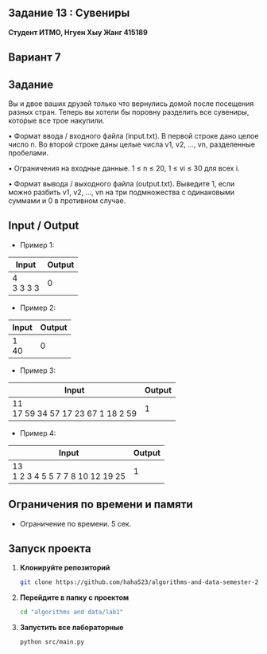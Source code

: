 ## Задание 13 : Сувениры


**Студент ИТМО,  Нгуен Хыу Жанг  415189**  

## Вариант 7

## Задание

Вы и двое ваших друзей только что вернулись домой после посещения разных стран. Теперь вы хотели бы поровну разделить все сувениры, которые все трое накупили.

• Формат ввода / входного файла (input.txt). В первой строке дано целое число n. Во второй строке даны целые числа v1, v2, ..., vn, разделенные пробелами.

• Ограничения на входные данные. 1 ≤ n ≤ 20, 1 ≤ vi ≤ 30 для всех i.

• Формат вывода / выходного файла (output.txt). Выведите 1, если можно разбить v1, v2, ..., vn на три подмножества с одинаковыми суммами и 0 в противном случае.

  
## Input / Output 
- Пример 1:

| Input                                                | Output                               |   
|------------------------------------------------------|--------------------------------------|
| 4<br/>3 3 3 3                                        |        0                             |

- Пример 2:

| Input                                                                     | Output                               |   
|---------------------------------------------------------------------------|--------------------------------------|
| 1<br/>40                                                                  | 0                             |

- Пример 3:

| Input                                                | Output                               |   
|------------------------------------------------------|--------------------------------------|
| 11<br/>17 59 34 57 17 23 67 1 18 2 59                | 1                                    |

- Пример 4:

| Input                                                | Output                               |   
|------------------------------------------------------|--------------------------------------|
| 13<br/>1 2 3 4 5 5 7 7 8 10 12 19 25                 | 1                                    |



## Ограничения по времени и памяти

- Ограничение по времени. 5 сек.


## Запуск проекта
1. **Клонируйте репозиторий**
   ```bash
   git clone https://github.com/haha523/algorithms-and-data-semester-2.git
   ```
2. **Перейдите в папку с проектом**
   ```bash
   cd "algorithms and data/lab1"
   ```
3. **Запустить все лабораторные**
    ```bash
   python src/main.py
   ```

